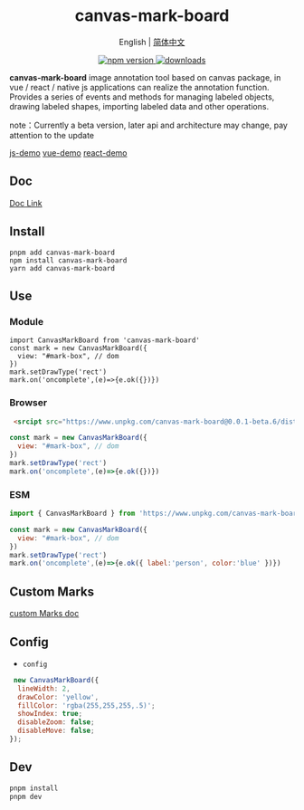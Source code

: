 <h1 align="center">canvas-mark-board</h1>
<div align="center">

English | [简体中文](./README.zh.md) 

</div>

<p align="center">
  <a href="https://www.npmjs.com/package/canvas-mark-board">
    <img src="https://img.shields.io/npm/v/canvas-mark-board?style=flat-square&color=00a8f0" alt="npm version" />
  </a>
  <a href="https://www.npmjs.com/package/canvas-mark-board">
    <img src="https://img.shields.io/npm/dm/canvas-mark-board?style=flat-square&color=00a8f0" alt="downloads" />
  </a>
</p>

**canvas-mark-board** image annotation tool based on  canvas package, in vue / react / native js applications can realize the annotation function. Provides a series of events and methods for managing labeled objects, drawing labeled shapes, importing labeled data and other operations.

note：Currently a beta version, later api and architecture may change, pay attention to the update

[js-demo](https://zhuguibiao.github.io/canvas-mark-board/js-demo/)
[vue-demo](https://zhuguibiao.github.io/canvas-mark-board/vue-demo/)
[react-demo](https://zhuguibiao.github.io/canvas-mark-board/react-demo/)

## Doc
[Doc Link](https://zhuguibiao.github.io/canvas-mark-board/)


## Install

```shell
pnpm add canvas-mark-board
npm install canvas-mark-board
yarn add canvas-mark-board
```

## Use

### Module
```tsx
import CanvasMarkBoard from 'canvas-mark-board'
const mark = new CanvasMarkBoard({
  view: "#mark-box", // dom 
})
mark.setDrawType('rect')
mark.on('oncomplete',(e)=>{e.ok({})})
```

### Browser 
```html
 <srcipt src="https://www.unpkg.com/canvas-mark-board@0.0.1-beta.6/dist/index.umd.js"></srcipt>  
```
```js 
const mark = new CanvasMarkBoard({
  view: "#mark-box", // dom 
})
mark.setDrawType('rect')
mark.on('oncomplete',(e)=>{e.ok({})})
```

### ESM 
```js 
import { CanvasMarkBoard } from 'https://www.unpkg.com/canvas-mark-board@0.0.1-beta.6/dist/index.esm.js'

const mark = new CanvasMarkBoard({
  view: "#mark-box", // dom 
})
mark.setDrawType('rect')
mark.on('oncomplete',(e)=>{e.ok({ label:'person', color:'blue' })})
```

## Custom Marks
[custom Marks doc](https://zhuguibiao.github.io/canvas-mark-board/guide/register.html)

## Config
- `config` 
```javascript
 new CanvasMarkBoard({
  lineWidth: 2,
  drawColor: 'yellow',
  fillColor: 'rgba(255,255,255,.5)';
  showIndex: true; 
  disableZoom: false;
  disableMove: false;
});
```

## Dev
```sh
pnpm install 
pnpm dev
```
